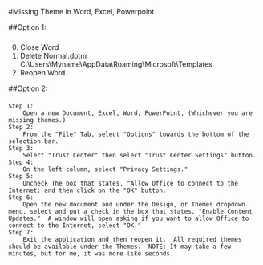 #Missing Theme in Word, Excel, Powerpoint

##Option 1:
###
0. Close Word
1. Delete Normal.dotm
	C:\Users\Myname\AppData\Roaming\Microsoft\Templates
2. Reopen Word
	
##Option 2:
####
	Step 1:
		Open a new Document, Excel, Word, PowerPoint, (Whichever you are missing themes.)
	Step 2:
		From the "File" Tab, select "Options" towards the bottom of the selection bar.
	Step 3:
		Select "Trust Center" then select "Trust Center Settings" button.
	Step 4:
		On the left column, select "Privacy Settings."
	Step 5:
		Uncheck The box that states, "Allow Office to connect to the Internet: and then click on the "OK" button.
	Step 6:
		Open the new document and under the Design, or Themes dropdown menu, select and put a check in the box that states, "Enable Content Updates."  A window will open asking if you want to allow Office to connect to the Internet, select "OK."
	Step 7:
		Exit the application and then reopen it.  All required themes should be available under the Themes.  NOTE: It may take a few minutes, but for me, it was more like seconds. 
